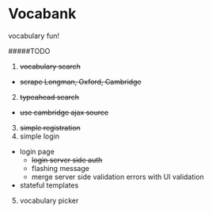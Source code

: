 Vocabank
=================================
vocabulary fun!

#####TODO
1.  ~~vocabulary search~~
  - ~~scrape Longman, Oxford, Cambridge~~
2.  ~~typeahead search~~
  - ~~use cambridge ajax source~~
3.  ~~simple registration~~
4. simple login
  - login page
    - ~~login server side auth~~
    - flashing message
    - merge server side validation errors with UI validation
  - stateful templates
5. vocabulary picker
